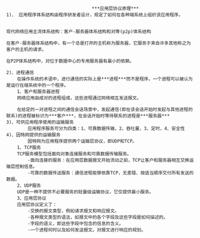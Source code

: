                                     ***应用层协议原理***
    1)、 应用程序体系结构由程序研发者设计，规定了如何在各种端系统上组织该应用程序。


    现代网络应用主流体系结构：客户-服务器体系结构和对等(p2p)体系结构

    在客户-服务器体系结构中，有一个总是打开的主机称为服务器，它服务于来自许多其他称之为客户的主机的请求。

    在P2P体系结构中，对位于数据中心的专用服务器有最小的依赖。

    2)、进程通信
        在操作系统的术语中，进行通信的实际上是***进程***而不是程序。一个进程可以被认为是运行在端系统中的一个程序。
        1、客户和服务器进程
        网络应用由成对的进程组成，这些进程通过网络相互发送报文。

        在给定的一对进程之间的通信会话场景中，发起通信(即在该会话开始时发起与其他进程的联系)的进程被标识为***客户***，在会话开始时等待联系的进程是***服务器***
    3)、可供应用程序使用的运输服务
            应用程序服务可分为四类：1、可靠数据传输，2、吞吐量，3、定时，4、安全性
    4)、因特网提供的运输服务
            因特网为应用程序提供两个运输层协议，即UDP和TCP。
        1、TCP服务
        TCP服务模型包括面向对象连接服务和可靠数据传输服务。
            -面向连接的服务：在应用层数据报文开始流动之前，TCP让客户和服务器相互交换运输层控制信息。
            -可靠的数据传送服务：通信进程能够依靠TCP，无差错、按适当顺序交付所有发送的数据。
        2、UDP服务
        UDP是一种不提供不必要服务的轻量级运输协议，它仅提供最小服务。
        3、应用层协议
        应用层协议定义了：
            -交换的报文类型，例如请求报文和响应报文。
            -各种报文类型的语法，如报文中的各个字段及这些字段是如何描述的。
            -字段的语义，即这些字段中包含的信息的含义。
            -一个进程何时以及如何发送报文。对报文进行响应的规划。